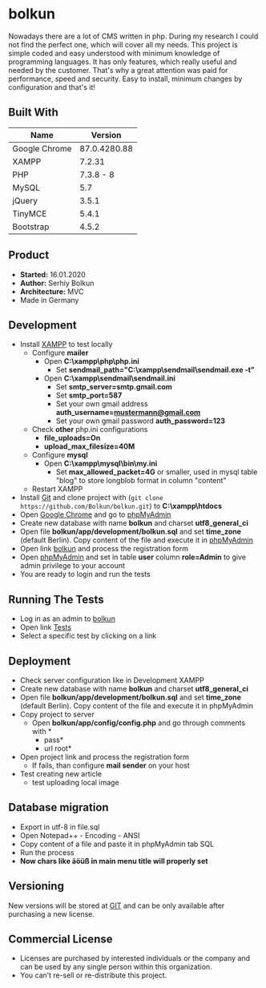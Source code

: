 # bolkun
Nowadays there are a lot of CMS written in php. During my research I could not find the perfect one, 
which will cover all my needs. This project is simple coded and easy understood with minimum knowledge of
programming languages. It has only features, which really useful and needed by the customer. 
That's why a great attention was paid for performance, speed and security. Easy to install, 
minimum changes by configuration and that's it!

## Built With
| Name          | Version       |
| ------------- | ------------- |
| Google Chrome | 87.0.4280.88  |
| XAMPP         | 7.2.31        |
| PHP           | 7.3.8 - 8     |
| MySQL         | 5.7           |
| jQuery        | 3.5.1         |
| TinyMCE       | 5.4.1         |
| Bootstrap     | 4.5.2         |

## Product
* **Started:** 16.01.2020
* **Author:** Serhiy Bolkun
* **Architecture:** MVC
* Made in Germany

## Development
* Install [XAMPP](https://www.apachefriends.org/download.html) to test locally
    * Configure **mailer**
        * Open **C:\xampp\php\php.ini** 
            * Set **sendmail_path="C:\xampp\sendmail\sendmail.exe -t"**
        * Open **C:\xampp\sendmail\sendmail.ini**
            * Set **smtp_server=smtp.gmail.com**
            * Set **smtp_port=587** 
            * Set your own gmail address **auth_username=mustermann@gmail.com**
            * Set your own gmail password **auth_password=123**
    * Check **other** php.ini configurations
        * **file_uploads=On**
        * **upload_max_filesize=40M**
    * Configure **mysql**
        * Open **C:\xampp\mysql\bin\my.ini**
            * Set **max_allowed_packet=4G** or smaller, used in mysql table
            "blog" to store longblob format in column "content"
    * Restart XAMPP  
* Install [Git](https://git-scm.com/downloads) and clone project with (`git clone https://github.com/Bolkun/bolkun.git`)
    to **C:\xampp\htdocs**
* Open [Google Chrome](https://www.google.com/chrome/) and go to [phpMyAdmin](http://localhost/phpmyadmin)
* Create new database with name **bolkun** and charset **utf8_general_ci**
* Open file **bolkun/app/development/bolkun.sql** and set **time_zone** (default Berlin). Copy content of the file and 
    execute it in [phpMyAdmin](http://localhost/phpmyadmin/db_sql.php?db=bolkun)
* Open link [bolkun](http://localhost/bolkun/) and process the registration form
* Open [phpMyAdmin](http://localhost/phpmyadmin/sql.php?server=1&db=bolkun&table=user&pos=0) and set in table **user**
    column **role=Admin** to give admin privilege to your account
* You are ready to login and run the tests  

## Running The Tests
* Log in as an admin to [bolkun](http://localhost/bolkun/)
* Open link [Tests](http://localhost/bolkun/index/tests)
* Select a specific test by clicking on a link

## Deployment
* Check server configuration like in Development XAMPP
* Create new database with name **bolkun** and charset **utf8_general_ci**
* Open file **bolkun/app/development/bolkun.sql** and set **time_zone** (default Berlin). Copy content of the file and 
      execute it in phpMyAdmin
* Copy project to server
    * Open **bolkun/app/config/config.php** and go through comments with *
        * pass*
        * url root*
* Open project link and process the registration form
    * If fails, than configure **mail sender** on your host
* Test creating new article
    * test uploading local image

## Database migration
* Export in utf-8 in file.sql
* Open Notepad++ - Encoding - ANSI
* Copy content of a file and paste it in phpMyAdmin tab SQL
* Run the process
* **Now chars like äöüß in main menu title will properly set**

## Versioning
New versions will be stored at [GIT](https://github.com/Bolkun/bolkun) and can be only available after purchasing a new
license.

## Commercial License
* Licenses are purchased by interested individuals or the company and can be used by any single person within this 
organization. 
* You can’t re-sell or re-distribute this project.

